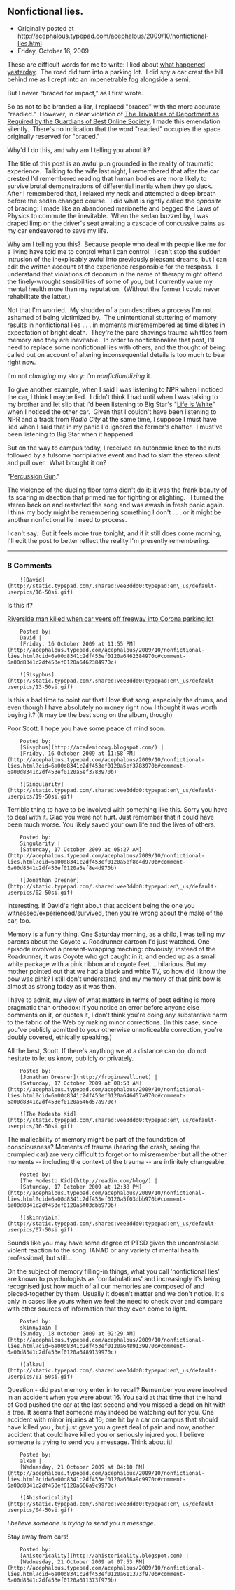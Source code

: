 ## Nonfictional lies.

 * Originally posted at http://acephalous.typepad.com/acephalous/2009/10/nonfictional-lies.html
 * Friday, October 16, 2009



These are difficult words for me to write: I lied about [what happened yesterday](http://acephalous.typepad.com/acephalous/2009/10/nonono.html).  The road did turn into a parking lot.  I did spy a car crest the hill behind me as I crept into an impenetrable fog alongside a semi.  

But I never "braced for impact," as I first wrote.  

So as not to be branded a liar, I replaced "braced" with the more accurate "readied."  However, in clear violation of [The Trivialities of Deportment as Required by the Guardians of Best Online Society](http://www.bartelby.com/95/1.html), I made this emendation silently.  There's no indication that the word "readied" occupies the space originally reserved for "braced."  

Why'd I do this, and why am I telling you about it?

The title of this post is an awful pun grounded in the reality of traumatic experience.  Talking to the wife last night, I remembered that after the car crested I'd remembered reading that human bodies are more likely to survive brutal demonstrations of differential inertia when they go slack.  After I remembered that, I relaxed my neck and attempted a deep breath before the sedan changed course.  I did what is rightly called the _opposite_ of bracing: I made like an abandoned marionette and begged the Laws of Physics to commute the inevitable.  When the sedan buzzed by, I was draped limp on the driver's seat awaiting a cascade of concussive pains as my car endeavored to save my life.

Why am I telling you this?  Because people who deal with people like me for a living have told me to control what I can control.  I can't stop the sudden intrusion of the inexplicably awful into previously pleasant dreams, but I can edit the written account of the experience responsible for the trespass.  I understand that violations of decorum in the name of therapy might offend the finely-wrought sensibilities of some of you, but I currently value my mental health more than my reputation.  (Without the former I could never rehabilitate the latter.)  

Not that I'm worried.  My shudder of a pun describes a process I'm not ashamed of being victimized by.  The unintentional stuttering of memory results in nonfictional lies . . . in moments misremembered as time dilates in expectation of bright death.  They're the pare shavings trauma whittles from memory and they are inevitable.  In order to nonfictionalize that post, I'll need to replace some nonfictional lies with others, and the thought of being called out on account of altering inconsequential details is too much to bear right now.  

I'm not _changing_ my story: I'm _nonfictionalizing_ it.

To give another example, when I said I was listening to NPR when I noticed the car, I think I maybe lied.  I didn't think I had until when I was talking to my brother and let slip that I'd been listening to Big Star's "[Life is White](http://www.youtube.com/watch?v=q10DAu6-\_8w)" when I noticed the other car.  Given that I couldn't have been listening to NPR and a track from _Radio City_ at the same time, I suppose I must have lied when I said that in my panic I'd ignored the former's chatter.  I must've been listening to Big Star when it happened.  

But on the way to campus today, I received an autonomic knee to the nuts followed by a fulsome horripilative event and had to slam the stereo silent and pull over.  What brought it on?

"[Percussion Gun](http://www.youtube.com/watch?v=IClBpch9vmM)."

The violence of the dueling floor toms didn't do it: it was the frank beauty of its soaring midsection that primed me for fighting or alighting.   I turned the stereo back on and restarted the song and was awash in fresh panic again.  I think my body might be remembering something I don't . . . or it might be another nonfictional lie I need to process.  

I can't say.  But it feels more true tonight, and if it still does come morning, I'll edit the post to better reflect the reality I'm presently remembering.  

		

* * *

### 8 Comments 

		

                
[]()

	

		![David](http://static.typepad.com/.shared:vee3ddd0:typepad:en\_us/default-userpics/16-50si.gif)
	

	

		

Is this it?

[Riverside man killed when car veers off freeway into Corona parking lot](http://www.pe.com/localnews/corona/stories/PE\_News\_Local\_S\_webwreck14.1901249.html)

	

		Posted by:
		David |
		[Friday, 16 October 2009 at 11:55 PM](http://acephalous.typepad.com/acephalous/2009/10/nonfictional-lies.html?cid=6a00d8341c2df453ef0120a6462384970c#comment-6a00d8341c2df453ef0120a6462384970c)

[]()

	

		![Sisyphus](http://static.typepad.com/.shared:vee3ddd0:typepad:en\_us/default-userpics/13-50si.gif)
	

	

		

Is this a bad time to point out that I love that song, especially the drums, and even though I have absolutely no money right now I thought it was worth buying it? (It may be the best song on the album, though) 

Poor Scott. I hope you have some peace of mind soon.

	

		Posted by:
		[Sisyphus](http://academiccog.blogspot.com/) |
		[Friday, 16 October 2009 at 11:58 PM](http://acephalous.typepad.com/acephalous/2009/10/nonfictional-lies.html?cid=6a00d8341c2df453ef0120a5ef3783970b#comment-6a00d8341c2df453ef0120a5ef3783970b)

[]()

	

		![Singularity](http://static.typepad.com/.shared:vee3ddd0:typepad:en\_us/default-userpics/19-50si.gif)
	

	

		

Terrible thing to have to be involved with something like this.  Sorry you have to deal with it.  Glad you were not hurt.  Just remember that it could have been much worse.  You likely saved your own life and the lives of others.

	

		Posted by:
		Singularity |
		[Saturday, 17 October 2009 at 05:27 AM](http://acephalous.typepad.com/acephalous/2009/10/nonfictional-lies.html?cid=6a00d8341c2df453ef0120a5ef8e4d970b#comment-6a00d8341c2df453ef0120a5ef8e4d970b)

[]()

	

		![Jonathan Dresner](http://static.typepad.com/.shared:vee3ddd0:typepad:en\_us/default-userpics/02-50si.gif)
	

	

		

Interesting. If David's right about that accident being the one you witnessed/experienced/survived, then you're wrong about the make of the car, too.

Memory is a funny thing. One Saturday morning, as a child, I was telling my parents about the Coyote v. Roadrunner cartoon I'd just watched. One episode involved a present-wrapping maching: obviously, instead of the Roadrunner, it was Coyote who got caught in it, and ended up as a small white package with a pink ribbon and coyote feet.... hilarious. But my mother pointed out that we had a black and white TV, so how did I know the bow was pink? I still don't understand, and my memory of that pink bow is almost as strong today as it was then. 

I have to admit, my view of what matters in terms of post editing is more pragmatic than orthodox: if you notice an error before anyone else comments on it, or quotes it, I don't think you're doing any substantive harm to the fabric of the Web by making minor corrections. (In this case, since you've publicly admitted to your otherwise unnoticeable correction, you're doubly covered, ethically speaking.)

All the best, Scott. If there's anything we at a distance can do, do not hesitate to let us know, publicly or privately.

	

		Posted by:
		[Jonathan Dresner](http://froginawell.net) |
		[Saturday, 17 October 2009 at 08:53 AM](http://acephalous.typepad.com/acephalous/2009/10/nonfictional-lies.html?cid=6a00d8341c2df453ef0120a646d57a970c#comment-6a00d8341c2df453ef0120a646d57a970c)

[]()

	

		![The Modesto Kid](http://static.typepad.com/.shared:vee3ddd0:typepad:en\_us/default-userpics/16-50si.gif)
	

	

		

The malleability of memory might be part of the foundation of consciousness? Moments of trauma (hearing the crash, seeing the crumpled car) are very difficult to forget or to misremember but all the other moments -- including the context of the trauma -- are infinitely changeable.

	

		Posted by:
		[The Modesto Kid](http://readin.com/blog/) |
		[Saturday, 17 October 2009 at 12:38 PM](http://acephalous.typepad.com/acephalous/2009/10/nonfictional-lies.html?cid=6a00d8341c2df453ef0120a5f03dbb970b#comment-6a00d8341c2df453ef0120a5f03dbb970b)

[]()

	

		![skinnyiain](http://static.typepad.com/.shared:vee3ddd0:typepad:en\_us/default-userpics/07-50si.gif)
	

	

		

Sounds like you may have some degree of PTSD given the uncontrollable violent reaction to the song.  IANAD or any variety of mental health professional, but still...

On the subject of memory filling-in things, what you call 'nonfictional lies' are known to psychologists as 'confabulations' and increasingly it's being recognised just how much of all our memories are composed of and pieced-together by them.  Usually it doesn't matter and we don't notice.  It's only in cases like yours when we feel the need to check over and compare with other sources of information that they even come to light.

	

		Posted by:
		skinnyiain |
		[Sunday, 18 October 2009 at 02:29 AM](http://acephalous.typepad.com/acephalous/2009/10/nonfictional-lies.html?cid=6a00d8341c2df453ef0120a6489139970c#comment-6a00d8341c2df453ef0120a6489139970c)

[]()

	

		![alkau](http://static.typepad.com/.shared:vee3ddd0:typepad:en\_us/default-userpics/01-50si.gif)
	

	

		

Question - did past memory enter in to recall?  Remember you were involved in an accident when you were about 16. You said at that time that the hand of God pushed the car at the last second and you missed a dead on hit with a tree.  It seems that someone may indeed be watching out for you.  One accident with minor injuries at 16; one hit by a car on campus that should have killed you , but just gave you a great deal of pain and now, another accident that could have killed you or seriously injured you.  I believe someone is trying to send you a message.  Think about it!

	

		Posted by:
		alkau |
		[Wednesday, 21 October 2009 at 04:10 PM](http://acephalous.typepad.com/acephalous/2009/10/nonfictional-lies.html?cid=6a00d8341c2df453ef0120a666a9c9970c#comment-6a00d8341c2df453ef0120a666a9c9970c)

[]()

	

		![Ahistoricality](http://static.typepad.com/.shared:vee3ddd0:typepad:en\_us/default-userpics/04-50si.gif)
	

	

		

_I believe someone is trying to send you a message._

Stay away from cars!

	

		Posted by:
		[Ahistoricality](http://ahistoricality.blogspot.com) |
		[Wednesday, 21 October 2009 at 07:53 PM](http://acephalous.typepad.com/acephalous/2009/10/nonfictional-lies.html?cid=6a00d8341c2df453ef0120a611373f970b#comment-6a00d8341c2df453ef0120a611373f970b)

		

        